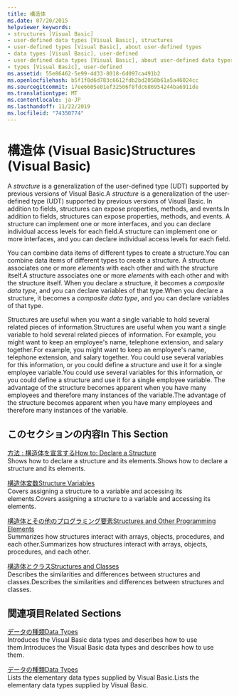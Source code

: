 ```yaml
---
title: 構造体
ms.date: 07/20/2015
helpviewer_keywords:
- structures [Visual Basic]
- user-defined data types [Visual Basic], structures
- user-defined types [Visual Basic], about user-defined types
- data types [Visual Basic], user-defined
- user-defined data types [Visual Basic], about user-defined data types
- types [Visual Basic], user-defined
ms.assetid: 55e86462-5e99-4d33-8018-6d097ca491b2
ms.openlocfilehash: b5f1f8d6d783c6612fdb2bd2058b61a5a46024cc
ms.sourcegitcommit: 17ee6605e01ef32506f8fdc686954244ba6911de
ms.translationtype: MT
ms.contentlocale: ja-JP
ms.lasthandoff: 11/22/2019
ms.locfileid: "74350774"
---
```

# <a name="structures-visual-basic"></a><span data-ttu-id="7455b-102">構造体 (Visual Basic)</span><span class="sxs-lookup"><span data-stu-id="7455b-102">Structures (Visual Basic)</span></span>
<span data-ttu-id="7455b-103">A *structure* is a generalization of the user-defined type (UDT) supported by previous versions of Visual Basic.</span><span class="sxs-lookup"><span data-stu-id="7455b-103">A *structure* is a generalization of the user-defined type (UDT) supported by previous versions of Visual Basic.</span></span> <span data-ttu-id="7455b-104">In addition to fields, structures can expose properties, methods, and events.</span><span class="sxs-lookup"><span data-stu-id="7455b-104">In addition to fields, structures can expose properties, methods, and events.</span></span> <span data-ttu-id="7455b-105">A structure can implement one or more interfaces, and you can declare individual access levels for each field.</span><span class="sxs-lookup"><span data-stu-id="7455b-105">A structure can implement one or more interfaces, and you can declare individual access levels for each field.</span></span>  
  
 <span data-ttu-id="7455b-106">You can combine data items of different types to create a structure.</span><span class="sxs-lookup"><span data-stu-id="7455b-106">You can combine data items of different types to create a structure.</span></span> <span data-ttu-id="7455b-107">A structure associates one or more *elements* with each other and with the structure itself.</span><span class="sxs-lookup"><span data-stu-id="7455b-107">A structure associates one or more *elements* with each other and with the structure itself.</span></span> <span data-ttu-id="7455b-108">When you declare a structure, it becomes a *composite data type*, and you can declare variables of that type.</span><span class="sxs-lookup"><span data-stu-id="7455b-108">When you declare a structure, it becomes a *composite data type*, and you can declare variables of that type.</span></span>  
  
 <span data-ttu-id="7455b-109">Structures are useful when you want a single variable to hold several related pieces of information.</span><span class="sxs-lookup"><span data-stu-id="7455b-109">Structures are useful when you want a single variable to hold several related pieces of information.</span></span> <span data-ttu-id="7455b-110">For example, you might want to keep an employee's name, telephone extension, and salary together.</span><span class="sxs-lookup"><span data-stu-id="7455b-110">For example, you might want to keep an employee's name, telephone extension, and salary together.</span></span> <span data-ttu-id="7455b-111">You could use several variables for this information, or you could define a structure and use it for a single employee variable.</span><span class="sxs-lookup"><span data-stu-id="7455b-111">You could use several variables for this information, or you could define a structure and use it for a single employee variable.</span></span> <span data-ttu-id="7455b-112">The advantage of the structure becomes apparent when you have many employees and therefore many instances of the variable.</span><span class="sxs-lookup"><span data-stu-id="7455b-112">The advantage of the structure becomes apparent when you have many employees and therefore many instances of the variable.</span></span>  
  
## <a name="in-this-section"></a><span data-ttu-id="7455b-113">このセクションの内容</span><span class="sxs-lookup"><span data-stu-id="7455b-113">In This Section</span></span>  
 [<span data-ttu-id="7455b-114">方法 : 構造体を宣言する</span><span class="sxs-lookup"><span data-stu-id="7455b-114">How to: Declare a Structure</span></span>](../../../../visual-basic/programming-guide/language-features/data-types/how-to-declare-a-structure.md)  
 <span data-ttu-id="7455b-115">Shows how to declare a structure and its elements.</span><span class="sxs-lookup"><span data-stu-id="7455b-115">Shows how to declare a structure and its elements.</span></span>  
  
 [<span data-ttu-id="7455b-116">構造体変数</span><span class="sxs-lookup"><span data-stu-id="7455b-116">Structure Variables</span></span>](../../../../visual-basic/programming-guide/language-features/data-types/structure-variables.md)  
 <span data-ttu-id="7455b-117">Covers assigning a structure to a variable and accessing its elements.</span><span class="sxs-lookup"><span data-stu-id="7455b-117">Covers assigning a structure to a variable and accessing its elements.</span></span>  
  
 [<span data-ttu-id="7455b-118">構造体とその他のプログラミング要素</span><span class="sxs-lookup"><span data-stu-id="7455b-118">Structures and Other Programming Elements</span></span>](../../../../visual-basic/programming-guide/language-features/data-types/structures-and-other-programming-elements.md)  
 <span data-ttu-id="7455b-119">Summarizes how structures interact with arrays, objects, procedures, and each other.</span><span class="sxs-lookup"><span data-stu-id="7455b-119">Summarizes how structures interact with arrays, objects, procedures, and each other.</span></span>  
  
 [<span data-ttu-id="7455b-120">構造体とクラス</span><span class="sxs-lookup"><span data-stu-id="7455b-120">Structures and Classes</span></span>](../../../../visual-basic/programming-guide/language-features/data-types/structures-and-classes.md)  
 <span data-ttu-id="7455b-121">Describes the similarities and differences between structures and classes.</span><span class="sxs-lookup"><span data-stu-id="7455b-121">Describes the similarities and differences between structures and classes.</span></span>  
  
## <a name="related-sections"></a><span data-ttu-id="7455b-122">関連項目</span><span class="sxs-lookup"><span data-stu-id="7455b-122">Related Sections</span></span>  
 [<span data-ttu-id="7455b-123">データの種類</span><span class="sxs-lookup"><span data-stu-id="7455b-123">Data Types</span></span>](../../../../visual-basic/programming-guide/language-features/data-types/index.md)  
 <span data-ttu-id="7455b-124">Introduces the Visual Basic data types and describes how to use them.</span><span class="sxs-lookup"><span data-stu-id="7455b-124">Introduces the Visual Basic data types and describes how to use them.</span></span>  
  
 [<span data-ttu-id="7455b-125">データの種類</span><span class="sxs-lookup"><span data-stu-id="7455b-125">Data Types</span></span>](../../../../visual-basic/language-reference/data-types/index.md)  
 <span data-ttu-id="7455b-126">Lists the elementary data types supplied by Visual Basic.</span><span class="sxs-lookup"><span data-stu-id="7455b-126">Lists the elementary data types supplied by Visual Basic.</span></span>
